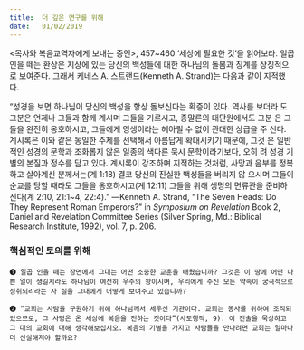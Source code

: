 ```yaml
---
title:  더 깊은 연구를 위해
date:   01/02/2019
---
```


<목사와 복음교역자에게 보내는 증언>, 457~460 ‘세상에 필요한 것’을 읽어보라.
일곱 인을 떼는 환상은 지상에 있는 당신의 백성들에 대한 하나님의 돌봄과 징계를
상징적으로 보여준다. 그래서 케네스 A. 스트랜드(Kenneth A. Strand)는 다음과 같이
지적했다.

“성경을 보면 하나님이 당신의 백성을 항상 돌보신다는 확증이 있다. 역사를 보더라
도 그분은 언제나 그들과 함께 계시며 그들을 기르시고, 종말론의 대단원에서도 그분
은 그들을 완전히 옹호하시고, 그들에게 영생이라는 헤아릴 수 없이 관대한 상급을 주
신다. 계시록은 이와 같은 동일한 주제를 선택해서 아름답게 확대시키기 때문에, 그것
은 일반적인 성경의 문학과 조화롭지 않은 일종의 색다른 묵시 문학이라기보다, 오히
려 성경 기별의 본질과 정수를 담고 있다. 계시록이 강조하며 지적하는 것처럼, 사망과
음부를 정복하고 살아계신 분께서는(계 1:18) 결코 당신의 진실한 백성들을 버리지 않
으시며 그들이 순교를 당할 때라도 그들을 옹호하시고(계 12:11) 그들을 위해 생명의
면류관을 준비하신다(계 2:10, 21:1~4, 22:4).” —Kenneth A. Strand, “The Seven Heads: Do They Represent
Roman Emperors?” in _Symposium on Revelation_ Book 2, Daniel and Revelation Committee Series (Silver Spring, Md.: Biblical
Research Institute, 1992), vol. 7, p. 206.

### 핵심적인 토의를 위해

`➊ 일곱 인을 떼는 장면에서 그대는 어떤 소중한 교훈을 배웠습니까?
그것은 이 땅에 어떤 나쁜 일이 생길지라도 하나님이 여전히 우주의
왕이시며, 우리에게 주신 모든 약속이 궁극적으로 성취되리라는 사
실을 그대에게 어떻게 보여주고 있습니까?`

`➋ “교회는 사람을 구원하기 위해 하나님께서 세우신 기관이다. 교회는 봉사를 위하여 조직되
었으므로, 그 사명은 온 세상에 복음을 전하는 것이다”(사도행적, 9). 이 진술을 묵상하고 그
대의 교회에 대해 생각해보십시오. 복음의 기별을 가지고 사람들을 만나려면 교회는 얼마나
더 신실해져야 할까요?`